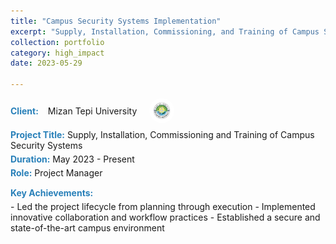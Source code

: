 ```yaml
---
title: "Campus Security Systems Implementation"
excerpt: "Supply, Installation, Commissioning, and Training of Campus Security Systems and Smart Classroom Integration"
collection: portfolio
category: high_impact
date: 2023-05-29 

---
```


<div style="display: flex; align-items: center; gap: 15px; margin-bottom: 10px;">
    <div style="color:#2980b9; font-weight: bold;">Client:</div> 
    Mizan Tepi University
    <img src="/images/logos/mtu.png" alt="Mizan Tepi University Logo" style="width: 40px; height: 40px; border-radius: 50%; object-fit: cover; margin-left: 5px;">
</div>

<div style="margin-bottom: 5px;">
    <span style="color:#2980b9; font-weight: bold;">Project Title:</span> Supply, Installation, Commissioning and Training of Campus Security Systems
</div>

<div style="margin-bottom: 5px;">
    <span style="color:#2980b9; font-weight: bold;">Duration:</span> May 2023 - Present
</div>

<div style="margin-bottom: 15px;">
    <span style="color:#2980b9; font-weight: bold;">Role:</span> Project Manager
</div>

<div style="color:#2980b9; font-weight: bold; margin-bottom: 5px;">Key Achievements:</div>  
- Led the project lifecycle from planning through execution  
- Implemented innovative collaboration and workflow practices  
- Established a secure and state-of-the-art campus environment